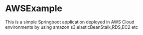# AWSExample
This is a simple Springboot application  deployed in AWS Cloud environments by using amazon s3,elasticBeanStalk,RDS,EC2 etc
